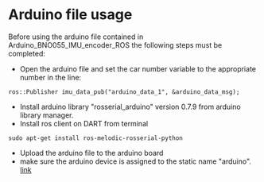 # Arduino file usage
Before using the arduino file contained in Arduino_BNO055_IMU_encoder_ROS the following steps must be completed:
- Open the arduino file and set the car number variable to the appropriate number in the line:
```
ros::Publisher imu_data_pub("arduino_data_1", &arduino_data_msg);
```
- Install arduino library "rosserial_arduino" version 0.7.9 from arduino library manager.
- Install ros client on DART from terminal 
```
sudo apt-get install ros-melodic-rosserial-python
```
- Upload the arduino file to the arduino board
- make sure the arduino device is assigned to the static name "arduino". [link](https://jh-byun.github.io/study/ubuntu-USB-static-name/)